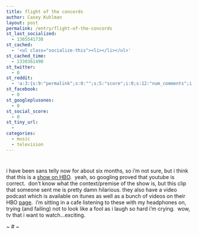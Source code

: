 ```yaml
---
title: flight of the concords
author: Casey Kuhlman
layout: post
permalink: /entry/flight-of-the-concords
st_last_socialized:
  - 1365541738
st_cached:
  - '<ul class="socialize-this"><li></li></ul>'
st_cached_time:
  - 1330361490
st_twitter:
  - 0
st_reddit:
  - 'a:3:{s:9:"permalink";s:0:"";s:5:"score";i:0;s:12:"num_comments";i:0;}'
st_facebook:
  - 0
st_googleplusones:
  - 0
st_social_score:
  - 0
st_tiny_url:
  - 
categories:
  - music
  - television
---
```

# 

i have been sans telly now for about six months, so i’m not sure, but i think that this is a [show on HBO][1].  yeah, so googling proved that youtube is correct.  don’t know what the context/premise of the show is, but this clip that someone sent me is pretty damn hilarious. they also have a video podcast which is available on itunes as well as a bunch of videos on their HBO [page][2].  i’m sitting in a cafe listening to these with my headphones on, trying (and failing) not to look like a fool as i laugh so hard i’m crying.  wow, tv that i want to watch…exciting.  

 [1]: http://www.hbo.com/conchords/
 [2]: http://www.hbo.com/conchords/video/index.html 

~ # ~